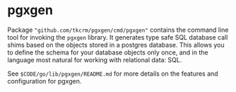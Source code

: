 # pgxgen

Package `"github.com/tkcrm/pgxgen/cmd/pgxgen"` contains the command line
tool for invoking the `pgxgen` library. It generates type safe SQL
database call shims based on the objects stored in a postgres database.
This allows you to define the schema for your database objects only once,
and in the language most natural for working with relational data: SQL.

See `$CODE/go/lib/pgxgen/README.md` for more details on the features
and configuration for pgxgen.
